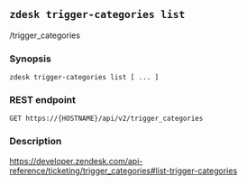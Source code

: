 ## `zdesk trigger-categories list`

/trigger_categories

### Synopsis

    zdesk trigger-categories list [ ... ]

### REST endpoint

    GET https://{HOSTNAME}/api/v2/trigger_categories

### Description

https://developer.zendesk.com/api-reference/ticketing/trigger_categories#list-trigger-categories

